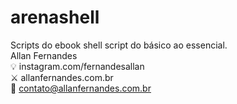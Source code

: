 # arenashell <br>
Scripts do ebook shell script do básico ao essencial. <br>
Allan Fernandes <br>
💡 instagram.com/fernandesallan <br>
⚔ allanfernandes.com.br <br>
📧 contato@allanfernandes.com.br <br>
